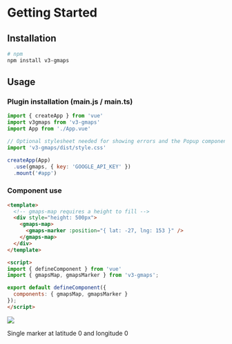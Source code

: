 # Getting Started

## Installation

```bash
# npm
npm install v3-gmaps
```

## Usage

### Plugin installation (main.js / main.ts)

```js
import { createApp } from 'vue'
import v3gmaps from 'v3-gmaps'
import App from './App.vue'

// Optional stylesheet needed for showing errors and the Popup component
import 'v3-gmaps/dist/style.css'

createApp(App)
  .use(gmaps, { key: 'GOOGLE_API_KEY' })
  .mount('#app')

```

### Component use

```html
<template>
  <!-- gmaps-map requires a height to fill -->
  <div style="height: 500px">
    <gmaps-map>
      <gmaps-marker :position="{ lat: -27, lng: 153 }" />
    </gmaps-map>
  </div>
</template>

<script>
import { defineComponent } from 'vue'
import { gmapsMap, gmapsMarker } from 'v3-gmaps';

export default defineComponent({
  components: { gmapsMap, gmapsMarker }
});
</script>
```

<div class="v3-gmaps-screenshot">
  <img src="/img/getting-started.png" />
  <p>Single marker at latitude 0 and longitude 0</p>
</div>
